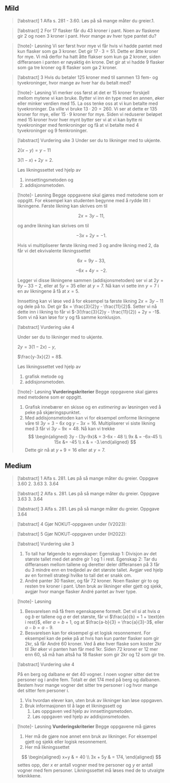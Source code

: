 
## Mild

> [!abstract] 1
> Alfa s. 281 - 3.60. Løs på så mange måter du greier.1. 



> [!abstract] 2
> For 17 flasker får du 43 kroner i pant. Noen av flaskene gir 2 og noen 3 kroner i pant. Hvor mange av hver type pantet du?

> [!note]- Løsning 
> Vi ser først hvor mye vi får hvis vi hadde pantet med kun flasker som ga 3 kroner. Det gir $17\cdot 3 = 51$. Dette er åtte kroner for mye. Vi må derfor ha hatt åtte flakser som kun ga 2 kroner, siden differansen i panten er nøyaktig én krone. Det gir at vi hadde 9 flasker som ga tre kroner og 8 flasker som ga 2 kroner.  

> [!abstract] 3
> Hvis du betaler 125 kroner med til sammen 13 fem- og tyvekroninger, hvor mange av hver har du betalt med?

> [!note]- Løsning 
>  Vi merker oss først at det er 15 kroner forskjell mellom mytene vi kan bruke. Bytter vi inn én type med en annen, øker eller minker verdien med 15. La oss tenke oss at vi kun betalte med tyvekroninger. Da ville vi bruke $13\cdot 20 = 260$. Vi ser at dette er $135$ kroner for mye, eller $15\cdot 9$ kroner for mye. Siden vi reduserer beløpet med 15 kroner hvor hver mynt bytter ser vi at vi kan bytte ni tyvekroninger med femkroninger og få at vi betalte med 4 tyvekroninger og 9 femkroninger.


> [!abstract] Vurdering uke 3
> Under ser du to likninger med to ukjente.
> 
> $2(x - y) = y - 11$
> 
> $3(1 - x) + 2y = 2$.
> 
> Løs likningssettet ved hjelp av
> 1. innsettingsmetoden og
> 2. addisjonsmetoden.

> [!note]- Løsning 
> Begge oppgavene skal gjøres med metodene som er oppgitt. For eksempel kan studenten begynne med å rydde litt i likningene. Første likning kan skrives om til
> 
> $$
> 2x = 3y - 11,
> $$
> 
> og andre likning kan skrives om til
> 
> $$
> -3x+2y = -1.
> $$
> 
> Hvis vi multipliserer første likning med $3$ og andre likning med $2$, da får vi det ekvivalente likningssettet
> 
> $$
> 6x = 9y - 33,
> $$
> 
> $$
> -6x + 4y = -2.
> $$
> 
> Legger vi disse likningene sammen (addisjonsmetoden) ser vi at $2y = 9y-33-2$, eller at $5y = 35$ eller at $y = 7$. Nå kan vi sette inn $y = 7$ i en av likningene å få at $x = 5$.
> 
> Innsetting kan vi løse ved å for eksempel ta første likning $2x = 3y -11$ og dele på to. Det gir $x = \frac{3}{2}y - \frac{11}{2}$. Setter vi nå dette inn i likning to får vi $-3(\frac{3}{2}y - \frac{11}{2}) + 2y = -1$. Som vi nå kan løse for y og få samme konklusjon.



> [!abstract] Vurdering uke 4
> 
> Under ser du to likninger med to ukjente.
> 
> $2y = 3(1-2x) - y$,
> 
> $\frac{y-3x}{2} = 8$.
> 
> Løs likningssettet ved hjelp av
> 1. grafisk metode og
> 2. addisjonsmetoden.


> [!note]- Løsning 
>  **Vurderingskriterier**
>  Begge oppgavene skal gjøres med metodene som er oppgitt.
>  1. Grafisk innebærer en skisse og en *estimering* av løsningen ved å peke på skjæringspunktet.
>  2. Med addisjonsmetoden kan vi for eksempel omforme likningene våre til $3y = 3-6x$ og $y-3x = 16$. Multipliserer vi siste likning med $3$ får vi $3y-9x = 48$. Nå kan vi trekke 
>  $$
>  \begin{aligned} 3y - (3y-9x)& = 3-6x - 48 \\ 9x & = -6x-45 \\ 15x &= -45 \\ x & = -3.\end{aligned}
>  $$
>   Dette gir nå at $y +9 = 16$ eller at $y = 7$.


## Medium

> [!abstract] 1
> Alfa s. 281. Løs på så mange måter du greier.
> Oppgave 3.60
> 2. 3.63
> 3. 3.64

> [!abstract] 2
> Alfa s. 281. Løs på så mange måter du greier.
> Oppgave  3.63
> 3. 3.64

> [!abstract] 3
> Alfa s. 281. Løs på så mange måter du greier.
> Oppgave 3.64

> [!abstract] 4
> Gjør NOKUT-oppgaven under (V2023): <br>


> [!abstract] 5
>  Gjør NOKUT-oppgaven under (H2022): 


> [!abstract] Vurdering uke 3
> 1. To tall har følgende to egenskaper: Egenskap 1: Divisjon av det største tallet med det andre gir $1$ og $1$ i rest. Egenskap 2: Tar du differansen mellom tallene og deretter deler differansen på 3 får du 3 mindre enn en tredjedel av det største tallet. Avgjør ved hjelp av en formell strategi hvilke to tall det er snakk om.
> 2. André panter $30$ flasker, og får $72$ kroner. Noen flasker gir to og resten tre kroner i pant. Uten bruk av likninger eller gjett og sjekk, avgjør hvor mange flasker André pantet av hver type.


> [!note]- Løsning 
> 1. Besvarelsen må få frem egenskapene formelt. Det vil si at hvis $a$ og $b$ er tallene og $a$ er det største, får vi $\frac{a}{b} = 1 + \text{én i rest}$, eller $a = b+ 1$, og at $\frac{a-b}{3} = \frac{a}{3}-3$, eller $a-b =a- 9$.
> 2. Besvarelsen kan for eksempel gi et logisk resonnement. For eksempel kan de peke på at hvis han kun panter flasker som gir $2$kr, så får André $60$ kroner. Ved å øke hver flaske som koster $2$kr til $3$kr øker vi panten han får med $1$kr. Siden $72$ kroner er $12$ mer enn $60$, så må han altså ha $18$ flasker som gir $2$kr og $12$ som gir tre.



> [!abstract] Vurdering uke 4
> 
> På en berg og dalbane er det 40 vogner. I noen vogner sitter det tre personer og i andre fem. Totalt er det 174 med på berg og dalbanen. Bestem hvor mange vogner det sitter tre personer i og hvor mange det sitter fem personer i.
>   1. Vis hvordan elever kan, uten bruk av likninger kan løse oppgaven.
>   2. Bruk informasjonen til å lage et likningssett og
>       1.  Løs oppgaven ved hjelp av innsettingsmetoden.
>       2. Løs oppgaven ved hjelp av addisjonsmetoden.



> [!note]- Løsning 
>  **Vurderingskriterier**
>  Begge oppgavene må gjøres
>  1. Her må de gjøre noe annet enn bruk av likninger. For eksempel gjett og sjekk eller logisk resonnement.
>  2. Her må likningssettet  
>  
>  $$
>  \begin{aligned}
>  x+y & = 40
>  \\
>  3x + 5y & = 174,
>  \end{aligned}
>  $$
>  settes opp, der $x$ er antall vogner med tre personer og $y$ er antall vogner med fem personer. Likningssettet må løses med de to utvalgte teknikkene.

<br>
